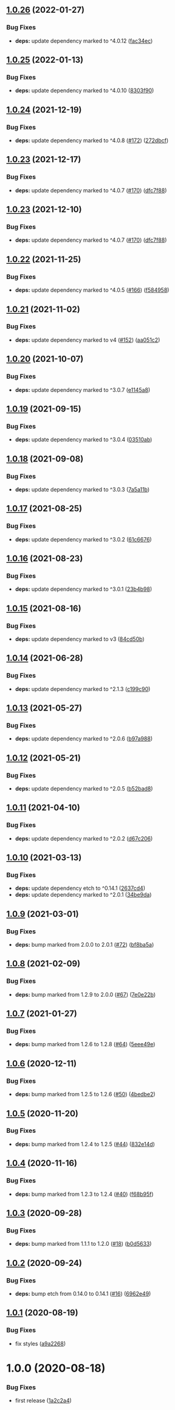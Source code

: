 ## [1.0.26](https://github.com/UziTech/atom-modal-views/compare/v1.0.25...v1.0.26) (2022-01-27)


### Bug Fixes

* **deps:** update dependency marked to ^4.0.12 ([fac34ec](https://github.com/UziTech/atom-modal-views/commit/fac34ec65945da9fccfc125a0afd50663dacf783))

## [1.0.25](https://github.com/UziTech/atom-modal-views/compare/v1.0.24...v1.0.25) (2022-01-13)


### Bug Fixes

* **deps:** update dependency marked to ^4.0.10 ([8303f90](https://github.com/UziTech/atom-modal-views/commit/8303f90f660733b8b603d5273d07326e4a92035d))

## [1.0.24](https://github.com/UziTech/atom-modal-views/compare/v1.0.23...v1.0.24) (2021-12-19)


### Bug Fixes

* **deps:** update dependency marked to ^4.0.8 ([#172](https://github.com/UziTech/atom-modal-views/issues/172)) ([272dbcf](https://github.com/UziTech/atom-modal-views/commit/272dbcf409e73f84a1ce6f3f408dace3feb3251b))

## [1.0.23](https://github.com/UziTech/atom-modal-views/compare/v1.0.22...v1.0.23) (2021-12-17)


### Bug Fixes

* **deps:** update dependency marked to ^4.0.7 ([#170](https://github.com/UziTech/atom-modal-views/issues/170)) ([dfc7f88](https://github.com/UziTech/atom-modal-views/commit/dfc7f888a6a50ec17a4cc720c0d9c2cb38720777))

## [1.0.23](https://github.com/UziTech/atom-modal-views/compare/v1.0.22...v1.0.23) (2021-12-10)


### Bug Fixes

* **deps:** update dependency marked to ^4.0.7 ([#170](https://github.com/UziTech/atom-modal-views/issues/170)) ([dfc7f88](https://github.com/UziTech/atom-modal-views/commit/dfc7f888a6a50ec17a4cc720c0d9c2cb38720777))

## [1.0.22](https://github.com/UziTech/atom-modal-views/compare/v1.0.21...v1.0.22) (2021-11-25)


### Bug Fixes

* **deps:** update dependency marked to ^4.0.5 ([#166](https://github.com/UziTech/atom-modal-views/issues/166)) ([f584958](https://github.com/UziTech/atom-modal-views/commit/f58495801b0ca66b5e154452d3f4f020c66d56af))

## [1.0.21](https://github.com/UziTech/atom-modal-views/compare/v1.0.20...v1.0.21) (2021-11-02)


### Bug Fixes

* **deps:** update dependency marked to v4 ([#152](https://github.com/UziTech/atom-modal-views/issues/152)) ([aa051c2](https://github.com/UziTech/atom-modal-views/commit/aa051c26458c27b34b6b85076268212241bf446d))

## [1.0.20](https://github.com/UziTech/atom-modal-views/compare/v1.0.19...v1.0.20) (2021-10-07)


### Bug Fixes

* **deps:** update dependency marked to ^3.0.7 ([e1145a8](https://github.com/UziTech/atom-modal-views/commit/e1145a8884a2ac70cb14ad90a55f3dd0b8903287))

## [1.0.19](https://github.com/UziTech/atom-modal-views/compare/v1.0.18...v1.0.19) (2021-09-15)


### Bug Fixes

* **deps:** update dependency marked to ^3.0.4 ([03510ab](https://github.com/UziTech/atom-modal-views/commit/03510abb88f06cc270544a68bec563ee12fc8191))

## [1.0.18](https://github.com/UziTech/atom-modal-views/compare/v1.0.17...v1.0.18) (2021-09-08)


### Bug Fixes

* **deps:** update dependency marked to ^3.0.3 ([7a5a11b](https://github.com/UziTech/atom-modal-views/commit/7a5a11be1605dcefea6fdfa303c74a78963aed5d))

## [1.0.17](https://github.com/UziTech/atom-modal-views/compare/v1.0.16...v1.0.17) (2021-08-25)


### Bug Fixes

* **deps:** update dependency marked to ^3.0.2 ([61c6676](https://github.com/UziTech/atom-modal-views/commit/61c6676c4e0ddde6887a2f6c53d6756b8f500443))

## [1.0.16](https://github.com/UziTech/atom-modal-views/compare/v1.0.15...v1.0.16) (2021-08-23)


### Bug Fixes

* **deps:** update dependency marked to ^3.0.1 ([23b4b98](https://github.com/UziTech/atom-modal-views/commit/23b4b98fb76cd2030b59c0d1df299278e9dbb576))

## [1.0.15](https://github.com/UziTech/atom-modal-views/compare/v1.0.14...v1.0.15) (2021-08-16)


### Bug Fixes

* **deps:** update dependency marked to v3 ([84cd50b](https://github.com/UziTech/atom-modal-views/commit/84cd50bdf891b0ce3b16ec8b8d81ef541d3754fe))

## [1.0.14](https://github.com/UziTech/atom-modal-views/compare/v1.0.13...v1.0.14) (2021-06-28)


### Bug Fixes

* **deps:** update dependency marked to ^2.1.3 ([c199c90](https://github.com/UziTech/atom-modal-views/commit/c199c908d07151aefbd186542d972c4bd1fc6dbe))

## [1.0.13](https://github.com/UziTech/atom-modal-views/compare/v1.0.12...v1.0.13) (2021-05-27)


### Bug Fixes

* **deps:** update dependency marked to ^2.0.6 ([b97a988](https://github.com/UziTech/atom-modal-views/commit/b97a988403da733234a3f269cdb88337fc63b751))

## [1.0.12](https://github.com/UziTech/atom-modal-views/compare/v1.0.11...v1.0.12) (2021-05-21)


### Bug Fixes

* **deps:** update dependency marked to ^2.0.5 ([b52bad8](https://github.com/UziTech/atom-modal-views/commit/b52bad8aa199802980e8ec0a95d15360577c0625))

## [1.0.11](https://github.com/UziTech/atom-modal-views/compare/v1.0.10...v1.0.11) (2021-04-10)


### Bug Fixes

* **deps:** update dependency marked to ^2.0.2 ([d67c206](https://github.com/UziTech/atom-modal-views/commit/d67c206a784606ce40ebc587f5dd1671d8ff1407))

## [1.0.10](https://github.com/UziTech/atom-modal-views/compare/v1.0.9...v1.0.10) (2021-03-13)


### Bug Fixes

* **deps:** update dependency etch to ^0.14.1 ([2637cd4](https://github.com/UziTech/atom-modal-views/commit/2637cd4873d63254ec1d49b066df385da70e5b28))
* **deps:** update dependency marked to ^2.0.1 ([34be9da](https://github.com/UziTech/atom-modal-views/commit/34be9da191dd0ba8229b782d9a3f0b7a6fa4e015))

## [1.0.9](https://github.com/UziTech/atom-modal-views/compare/v1.0.8...v1.0.9) (2021-03-01)


### Bug Fixes

* **deps:** bump marked from 2.0.0 to 2.0.1 ([#72](https://github.com/UziTech/atom-modal-views/issues/72)) ([bf8ba5a](https://github.com/UziTech/atom-modal-views/commit/bf8ba5a226f8709abc92b680ee58ba35024fa0e6))

## [1.0.8](https://github.com/UziTech/atom-modal-views/compare/v1.0.7...v1.0.8) (2021-02-09)


### Bug Fixes

* **deps:** bump marked from 1.2.9 to 2.0.0 ([#67](https://github.com/UziTech/atom-modal-views/issues/67)) ([7e0e22b](https://github.com/UziTech/atom-modal-views/commit/7e0e22b406b7ab751f04f5ab858c70bb200dea5b))

## [1.0.7](https://github.com/UziTech/atom-modal-views/compare/v1.0.6...v1.0.7) (2021-01-27)


### Bug Fixes

* **deps:** bump marked from 1.2.6 to 1.2.8 ([#64](https://github.com/UziTech/atom-modal-views/issues/64)) ([5eee49e](https://github.com/UziTech/atom-modal-views/commit/5eee49e13a535228f3bb706363c4058444c03122))

## [1.0.6](https://github.com/UziTech/atom-modal-views/compare/v1.0.5...v1.0.6) (2020-12-11)


### Bug Fixes

* **deps:** bump marked from 1.2.5 to 1.2.6 ([#50](https://github.com/UziTech/atom-modal-views/issues/50)) ([4bedbe2](https://github.com/UziTech/atom-modal-views/commit/4bedbe25e2cfb959d78156ec027fd25a836bb7ed))

## [1.0.5](https://github.com/UziTech/atom-modal-views/compare/v1.0.4...v1.0.5) (2020-11-20)


### Bug Fixes

* **deps:** bump marked from 1.2.4 to 1.2.5 ([#44](https://github.com/UziTech/atom-modal-views/issues/44)) ([832e14d](https://github.com/UziTech/atom-modal-views/commit/832e14d2efa2f637d29a70b29847c9288b8ab67b))

## [1.0.4](https://github.com/UziTech/atom-modal-views/compare/v1.0.3...v1.0.4) (2020-11-16)


### Bug Fixes

* **deps:** bump marked from 1.2.3 to 1.2.4 ([#40](https://github.com/UziTech/atom-modal-views/issues/40)) ([f68b95f](https://github.com/UziTech/atom-modal-views/commit/f68b95f20616219da0437b9693ab6c43095c76a4))

## [1.0.3](https://github.com/UziTech/atom-modal-views/compare/v1.0.2...v1.0.3) (2020-09-28)


### Bug Fixes

* **deps:** bump marked from 1.1.1 to 1.2.0 ([#18](https://github.com/UziTech/atom-modal-views/issues/18)) ([b0d5633](https://github.com/UziTech/atom-modal-views/commit/b0d56338f05c1dfeec0a50cf03623543c2732ae4))

## [1.0.2](https://github.com/UziTech/atom-modal-views/compare/v1.0.1...v1.0.2) (2020-09-24)


### Bug Fixes

* **deps:** bump etch from 0.14.0 to 0.14.1 ([#16](https://github.com/UziTech/atom-modal-views/issues/16)) ([6962e49](https://github.com/UziTech/atom-modal-views/commit/6962e496e1d4db7fced0b3cab0f50bfec0fb1c9f))

## [1.0.1](https://github.com/UziTech/atom-modal-views/compare/v1.0.0...v1.0.1) (2020-08-19)


### Bug Fixes

* fix styles ([a9a2268](https://github.com/UziTech/atom-modal-views/commit/a9a2268862106c131bced99e42f477f15958dc91))

# 1.0.0 (2020-08-18)


### Bug Fixes

* first release ([1a2c2a4](https://github.com/UziTech/atom-modal-views/commit/1a2c2a4284265c8d9d323aceb2d636508cd0dc97))

